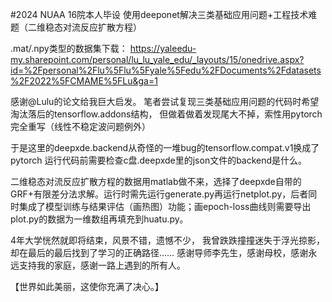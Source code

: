 #2024 NUAA 16院本人毕设
使用deeponet解决三类基础应用问题+工程技术难题（二维稳态对流反应扩散方程）

.mat/.npy类型的数据集下载：
https://yaleedu-my.sharepoint.com/personal/lu_lu_yale_edu/_layouts/15/onedrive.aspx?id=%2Fpersonal%2Flu%5Flu%5Fyale%5Fedu%2FDocuments%2Fdatasets%2F2022%5FCMAME%5FLu&ga=1


感谢@Lulu的论文给我巨大启发。
笔者尝试复现三类基础应用问题的代码时希望淘汰落后的tensorflow.addons结构，
但做着做着发现尾大不掉，索性用pytorch完全重写（线性不稳定波问题例外）

于是这里的deepxde.backend从奇怪的一堆bug的tensorflow.compat.v1换成了pytorch
运行代码前需要检查c盘.deepxde里的json文件的backend是什么。

二维稳态对流反应扩散方程的数据用matlab做不来，选择了deepxde自带的GRF+有限差分法求解。运行时需先运行generate.py再运行netplot.py，后者同时集成了模型训练与结果评估（画热图）功能；画epoch-loss曲线则需要导出plot.py的数据为一维数组再填充到huatu.py。

4年大学恍然就即将结束，风景不错，遗憾不少，
我曾跌跌撞撞迷失于浮光掠影，却在最后的最后找到了学习的正确路径……
感谢导师李先生，感谢母校，感谢永远支持我的家庭，感谢一路上遇到的所有人。

【世界如此美丽，这使你充满了决心。】
